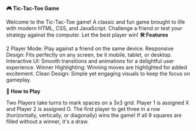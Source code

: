 **🎮 Tic-Tac-Toe Game**

Welcome to the Tic-Tac-Toe game! A classic and fun game brought to life with modern HTML, CSS, and JavaScript. Challenge a friend or test your strategy against the computer. Let the best player win!
**🛠 Features**

2 Player Mode: Play against a friend on the same device.
Responsive Design: Fits perfectly on any screen, be it mobile, tablet, or desktop.
Interactive UI: Smooth transitions and animations for a delightful user experience.
Winner Highlighting: Winning moves are highlighted for added excitement.
Clean Design: Simple yet engaging visuals to keep the focus on gameplay.

**🧩 How to Play**

Two Players take turns to mark spaces on a 3x3 grid.
Player 1 is assigned X and Player 2 is assigned O.
The first player to get three in a row (horizontally, vertically, or diagonally) wins the game!
If all 9 squares are filled without a winner, it's a draw.
